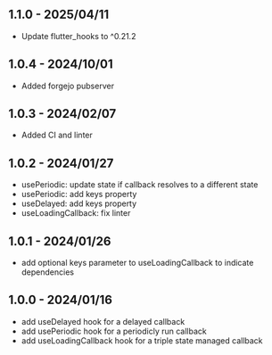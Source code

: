 ## 1.1.0 - 2025/04/11

- Update flutter_hooks to ^0.21.2

## 1.0.4 - 2024/10/01

- Added forgejo pubserver

## 1.0.3 - 2024/02/07

- Added CI and linter

## 1.0.2 - 2024/01/27

- usePeriodic: update state if callback resolves to a different state
- usePeriodic: add keys property
- useDelayed: add keys property
- useLoadingCallback: fix linter

## 1.0.1 - 2024/01/26

- add optional keys parameter to useLoadingCallback to indicate dependencies

## 1.0.0 - 2024/01/16

- add useDelayed hook for a delayed callback
- add usePeriodic hook for a periodicly run callback
- add useLoadingCallback hook for a triple state managed callback
